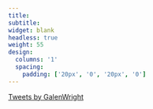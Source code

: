 ```yaml
---
title:
subtitle:
widget: blank
headless: true
weight: 55
design:
  columns: '1'
  spacing:
    padding: ['20px', '0', '20px', '0']
---
```

<a class="twitter-timeline tw-align-center" data-lang="en" data-width="1200" data-height="400" data-theme="dark" href="https://twitter.com/GalenWright?ref_src=twsrc%5Etfw">Tweets by GalenWright</a> <script async src="https://platform.twitter.com/widgets.js" charset="utf-8"></script>

